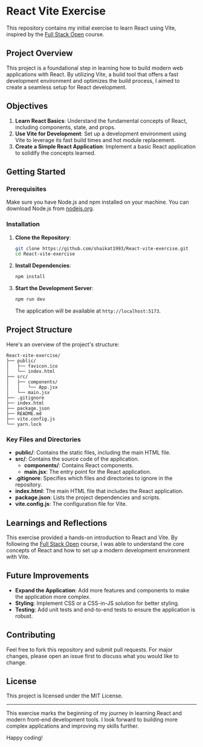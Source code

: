 # React Vite Exercise

This repository contains my initial exercise to learn React using Vite, inspired by the [Full Stack Open](https://fullstackopen.com/en/part1/introduction_to_react) course.

## Project Overview

This project is a foundational step in learning how to build modern web applications with React. By utilizing Vite, a build tool that offers a fast development environment and optimizes the build process, I aimed to create a seamless setup for React development.

## Objectives

1. **Learn React Basics**: Understand the fundamental concepts of React, including components, state, and props.
2. **Use Vite for Development**: Set up a development environment using Vite to leverage its fast build times and hot module replacement.
3. **Create a Simple React Application**: Implement a basic React application to solidify the concepts learned.

## Getting Started

### Prerequisites

Make sure you have Node.js and npm installed on your machine. You can download Node.js from [nodejs.org](https://nodejs.org/).

### Installation

1. **Clone the Repository**:
    ```bash
    git clone https://github.com/shaikat1993/React-vite-exercise.git
    cd React-vite-exercise
    ```

2. **Install Dependencies**:
    ```bash
    npm install
    ```

3. **Start the Development Server**:
    ```bash
    npm run dev
    ```

    The application will be available at `http://localhost:5173`.

## Project Structure

Here's an overview of the project's structure:

```
React-vite-exercise/
├── public/
│   ├── favicon.ico
│   └── index.html
├── src/
│   ├── components/
│   │   └── App.jsx
│   └── main.jsx
├── .gitignore
├── index.html
├── package.json
├── README.md
├── vite.config.js
└── yarn.lock
```

### Key Files and Directories

- **public/**: Contains the static files, including the main HTML file.
- **src/**: Contains the source code of the application.
  - **components/**: Contains React components.
  - **main.jsx**: The entry point for the React application.
- **.gitignore**: Specifies which files and directories to ignore in the repository.
- **index.html**: The main HTML file that includes the React application.
- **package.json**: Lists the project dependencies and scripts.
- **vite.config.js**: The configuration file for Vite.

## Learnings and Reflections

This exercise provided a hands-on introduction to React and Vite. By following the [Full Stack Open](https://fullstackopen.com/en/part1/introduction_to_react) course, I was able to understand the core concepts of React and how to set up a modern development environment with Vite. 

## Future Improvements

- **Expand the Application**: Add more features and components to make the application more complex.
- **Styling**: Implement CSS or a CSS-in-JS solution for better styling.
- **Testing**: Add unit tests and end-to-end tests to ensure the application is robust.

## Contributing

Feel free to fork this repository and submit pull requests. For major changes, please open an issue first to discuss what you would like to change.

## License

This project is licensed under the MIT License.

---

This exercise marks the beginning of my journey in learning React and modern front-end development tools. I look forward to building more complex applications and improving my skills further.

Happy coding!